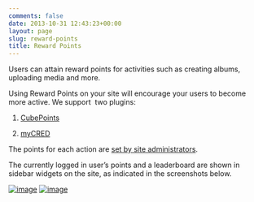 ```yaml
---
comments: false
date: 2013-10-31 12:43:23+00:00
layout: page
slug: reward-points
title: Reward Points
---
```


Users can attain reward points for activities such as creating albums, uploading media and more.

Using Reward Points on your site will encourage your users to become more active. We support  two plugins:



	
  1. [CubePoints](http://wordpress.org/plugins/cubepoints/)

	
  2. [myCRED](http://wordpress.org/plugins/mycred/)




The points for each action are [set by site administrators](http://docs.rtcamp.com/rtmedia/addons/rtmedia-pro/features/cubepoints-mycred-integration/).

The currently logged in user’s points and a leaderboard are shown in sidebar widgets on the site, as indicated in the screenshots below.



[![image](https://rtcamp.com/wp-content/uploads/2013/10/image_thumb3.png)](https://rtcamp.com/wp-content/uploads/2013/10/image15.png) [![image](https://rtcamp.com/wp-content/uploads/2013/10/image_thumb4.png)](https://rtcamp.com/wp-content/uploads/2013/10/image16.png)
